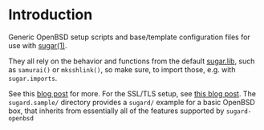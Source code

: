 # Introduction
Generic OpenBSD setup scripts and base/template configuration
files for use with [sugar(1)][gh-mb-sugar-1].

They all rely on the behavior and functions from  the default
[sugar.lib][gh-mb-sugar-lib], such as ``samurai()`` or ``mksshlink()``,
so make sure, to import those, e.g. with ``sugar.imports``.

See this [blog post][tales-sugar] for more. For the SSL/TLS setup,
see [this blog post][tales-le-obsd]. The ``sugard.sample/`` directory
provides a ``sugard/`` example for a basic OpenBSD box, that inherits
from essentially all of the features supported by ``sugard-openbsd``

[gh-mb-sugar-1]:         https://github.com/mbivert/sugar/tree/master/sugar.1
[gh-mb-sugar-lib]:       https://github.com/mbivert/sugar/tree/master/sugar.lib
[gh-mb-osugar-lib-obsd]: https://github.com/mbivert/sugard-openbsd/tree/master/sugar.lib.OpenBSD

[tales-sugar]:       https://tales.mbivert.com/on-sugar/
[tales-le-obsd]:     https://tales.mbivert.com/on-letsencrypt-on-openbsd/
